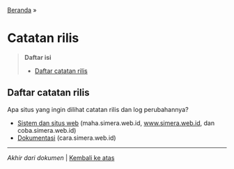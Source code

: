 <title>Catatan rilis | Cara Simera</title>

[Beranda](..) &raquo;
# Catatan rilis

> **Daftar isi**
> 
> - [Daftar catatan rilis](#daftar-catatan-rilis)

## Daftar catatan rilis
Apa situs yang ingin dilihat catatan rilis dan log perubahannya?

- [Sistem dan situs web](utama.md) (maha.simera.web.id, www.simera.web.id, dan coba.simera.web.id)
- [Dokumentasi](https://www.github.com/Simera-Event/dokumentasi/deployments) (cara.simera.web.id)

---

_Akhir dari dokumen_ &#x7C; [Kembali ke atas](#)

